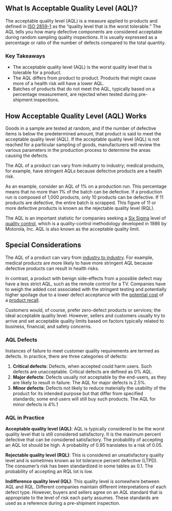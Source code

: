 ## What Is Acceptable Quality Level (AQL)?

The acceptable quality level (AQL) is a measure applied to products and defined in [ISO 2859-1](https://www.iso.org/standard/1141.html) as the “quality level that is the worst tolerable.” The AQL tells you how many defective components are considered acceptable during random sampling quality inspections. It is usually expressed as a percentage or ratio of the number of defects compared to the total quantity.

### Key Takeaways

-   The acceptable quality level (AQL) is the worst quality level that is tolerable for a product.
-   The AQL differs from product to product. Products that might cause more of a health risk will have a lower AQL.
-   Batches of products that do not meet the AQL, typically based on a percentage measurement, are rejected when tested during pre-shipment inspections.

## How Acceptable Quality Level (AQL) Works

Goods in a sample are tested at random, and if the number of defective items is below the predetermined amount, that product is said to meet the acceptable quality level (AQL). If the acceptable quality level (AQL) is not reached for a particular sampling of goods, manufacturers will review the various parameters in the production process to determine the areas causing the defects.

The AQL of a product can vary from industry to industry; medical products, for example, have stringent AQLs because defective products are a health risk.

As an example, consider an AQL of 1% on a production run. This percentage means that no more than 1% of the batch can be defective. If a production run is composed of 1,000 products, only 10 products can be defective. If 11 products are defective, the entire batch is scrapped. This figure of 11 or more defective products is known as the rejectable quality level (RQL).

The AQL is an important statistic for companies seeking a [Six Sigma](https://www.investopedia.com/terms/s/six-sigma.asp) level of [quality control](https://www.investopedia.com/terms/q/quality-control.asp), which is a quality-control methodology developed in 1986 by Motorola, Inc. AQL is also known as the acceptable quality limit.

## Special Considerations

The AQL of a product can vary from [industry to industry](https://www.investopedia.com/the-5-largest-u-s-product-liability-cases-4773418). For example, medical products are more likely to have more stringent AQL because defective products can result in health risks.

In contrast, a product with benign side-effects from a possible defect may have a less strict AQL, such as the remote control for a TV. Companies have to weigh the added cost associated with the stringent testing and potentially higher spoilage due to a lower defect acceptance with the [potential cost](https://www.investopedia.com/articles/investing/010815/how-do-recalls-affect-company.asp) of a [product recall](https://www.investopedia.com/terms/p/product_recall.asp).

Customers would, of course, prefer zero-defect products or services; the ideal acceptable quality level. However, sellers and customers usually try to arrive and set acceptable quality limits based on factors typically related to business, financial, and safety concerns.

### AQL Defects

Instances of failure to meet customer quality requirements are termed as defects. In practice, there are three categories of defects:

1.  **Critical defects**: Defects, when accepted could harm users. Such defects are unacceptable. Critical defects are defined as 0% AQL.
2.  **Major defects**: Defects usually not acceptable by the end-users, as they are likely to result in failure. The AQL for major defects is 2.5%.
3.  **Minor defects**: Defects not likely to reduce materially the usability of the product for its intended purpose but that differ from specified standards; some end users will still buy such products. The AQL for minor defects is 4%.1

### AQL in Practice

**Acceptable quality level (AQL)**: AQL is typically considered to be the worst quality level that is still considered satisfactory. It is the maximum percent defective that can be considered satisfactory. The probability of accepting an AQL lot should be high. A probability of 0.95 translates to a risk of 0.05.

**Rejectable quality level (RQL)**: This is considered an unsatisfactory quality level and is sometimes known as lot tolerance percent defective (LTPD). The consumer’s risk has been standardized in some tables as 0.1. The probability of accepting an RQL lot is low.

**Indifference quality level (IQL)**: This quality level is somewhere between AQL and RQL. Different companies maintain different interpretations of each defect type. However, buyers and sellers agree on an AQL standard that is appropriate to the level of risk each party assumes. These standards are used as a reference during a pre-shipment inspection.